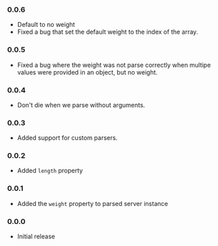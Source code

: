### 0.0.6

- Default to no weight
- Fixed a bug that set the default weight to the index of the array.

### 0.0.5

- Fixed a bug where the weight was not parse correctly when multipe values were
  provided in an object, but no weight.

### 0.0.4

- Don't die when we parse without arguments.

### 0.0.3

- Added support for custom parsers.

### 0.0.2

- Added `length` property

### 0.0.1

- Added the `weight` property to parsed server instance

### 0.0.0

- Initial release
